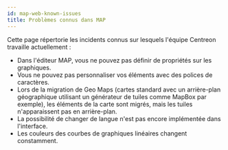```yaml
---
id: map-web-known-issues
title: Problèmes connus dans MAP
---
```


Cette page répertorie les incidents connus sur lesquels l'équipe Centreon travaille actuellement :

- Dans l'éditeur MAP, vous ne pouvez pas définir de propriétés sur les graphiques.
- Vous ne pouvez pas personnaliser vos éléments avec des polices de caractères.
- Lors de la migration de Geo Maps (cartes standard avec un arrière-plan géographique utilisant un générateur de tuiles comme MapBox par exemple), les éléments de la carte sont migrés, mais les tuiles n'apparaissent pas en arrière-plan.
- La possibilité de changer de langue n'est pas encore implémentée dans l'interface.
- Les couleurs des courbes de graphiques linéaires changent constamment.
